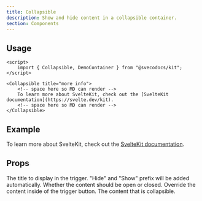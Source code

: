 ```yaml
---
title: Collapsible
description: Show and hide content in a collapsible container.
section: Components
---
```


<script>
	import { Collapsible, DemoContainer, PropField } from "@svecodocs/kit";
</script>

## Usage

```svelte title="document.md"
<script>
	import { Collapsible, DemoContainer } from "@svecodocs/kit";
</script>

<Collapsible title="more info">
	<!-- space here so MD can render -->
	To learn more about SvelteKit, check out the [SvelteKit documentation](https://svelte.dev/kit).
	<!-- space here so MD can render -->
</Collapsible>
```

## Example

<Collapsible title="more info" class="mt-6">

To learn more about SvelteKit, check out the [SvelteKit documentation](https://svelte.dev/kit).

</Collapsible>

## Props

<PropField name="title" type="string">
The title to display in the trigger. "Hide" and "Show" prefix will be added automatically.
</PropField>

<PropField name="open" type="boolean" defaultValue="false">
Whether the content should be open or closed.
</PropField>

<PropField name="triggerContent" type="Snippet">
Override the content inside of the trigger button.
</PropField>

<PropField name="children" type="Snippet">
The content that is collapsible.
</PropField>
